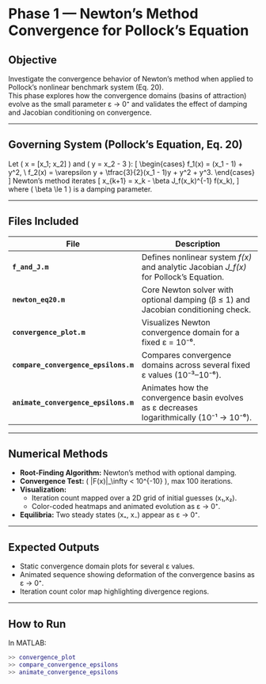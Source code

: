 # Phase 1 — Newton’s Method Convergence for Pollock’s Equation

## Objective
Investigate the convergence behavior of Newton’s method when applied to Pollock’s nonlinear benchmark system (Eq. 20).  
This phase explores how the convergence domains (basins of attraction) evolve as the small parameter ε → 0⁺ and validates the effect of damping and Jacobian conditioning on convergence.

---

## Governing System (Pollock’s Equation, Eq. 20)
Let \( x = [x_1; x_2] \) and \( y = x_2 - 3 \):
\[
\begin{cases}
f_1(x) = (x_1 - 1) + y^2, \\
f_2(x) = \varepsilon y + \tfrac{3}{2}(x_1 - 1)y + y^2 + y^3.
\end{cases}
\]
Newton’s method iterates
\[
x_{k+1} = x_k - \beta J_f(x_k)^{-1} f(x_k),
\]
where \( \beta \le 1 \) is a damping parameter.

---

## Files Included
| File | Description |
|------|--------------|
| **`f_and_J.m`** | Defines nonlinear system *f(x)* and analytic Jacobian *J_f(x)* for Pollock’s Equation. |
| **`newton_eq20.m`** | Core Newton solver with optional damping (β ≤ 1) and Jacobian conditioning check. |
| **`convergence_plot.m`** | Visualizes Newton convergence domain for a fixed ε = 10⁻⁶. |
| **`compare_convergence_epsilons.m`** | Compares convergence domains across several fixed ε values (10⁻³–10⁻⁶). |
| **`animate_convergence_epsilons.m`** | Animates how the convergence basin evolves as ε decreases logarithmically (10⁻¹ → 10⁻⁶). |

---

## Numerical Methods
- **Root-Finding Algorithm:** Newton’s method with optional damping.  
- **Convergence Test:** \( \|F(x)\|_\infty < 10^{-10} \), max 100 iterations.  
- **Visualization:**
  - Iteration count mapped over a 2D grid of initial guesses (x₁,x₂).
  - Color-coded heatmaps and animated evolution as ε → 0⁺.
- **Equilibria:** Two steady states (x₊, x₋) appear as ε → 0⁺.

---

## Expected Outputs
- Static convergence domain plots for several ε values.  
- Animated sequence showing deformation of the convergence basins as ε → 0⁺.  
- Iteration count color map highlighting divergence regions.

---

## How to Run
In MATLAB:
```matlab
>> convergence_plot
>> compare_convergence_epsilons
>> animate_convergence_epsilons
